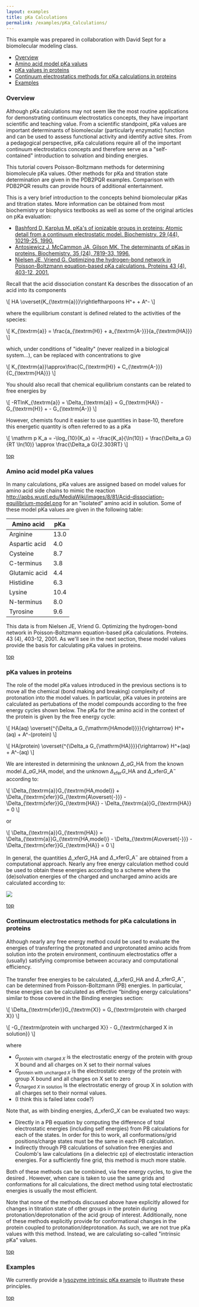```yaml
---
layout: examples
title: pKa Calculations
permalink: /examples/pKa_Calculations/
---
```


<a id="topcall"></a>

This example was prepared in collaboration with David Sept for a biomolecular modeling class.

* <a data-scroll href="#Overview">Overview</a>
* <a data-scroll href="#Amino"> Amino acid model pKa values</a>
* <a data-scroll href="#pKa">pKa values in proteins</a>
* <a data-scroll href="#Continuum">Continuum electrostatics methods for pKa calculations in proteins</a>
* <a data-scroll href="#Examples">Examples</a>

<a id="Overview"></a>
<h3>Overview</h3>
Although pKa calculations may not seem like the most routine applications for demonstrating continuum electrostatics concepts, they have important scientific and teaching value. From a scientific standpoint, pKa values are important determinants of biomolecular (particularly enzymatic) function and can be used to assess functional activity and identify active sites. From a pedagogical perspective, pKa calculations require all of the important continuum electrostatics concepts and therefore serve as a "self-contained" introduction to solvation and binding energies.

This tutorial covers Poisson-Boltzmann methods for determining biomolecule pKa values. Other methods for pKa and titration state determination are given in the PDB2PQR examples. Comparison with PDB2PQR results can provide hours of additional entertainment.

This is a very brief introduction to the concepts behind biomolecular pKas and titration states. More information can be obtained from most biochemistry or biophysics textbooks as well as some of the original articles on pKa evaluation:

* <a href="http://www.ncbi.nlm.nih.gov/pubmed/2271649?dopt=Citation">Bashford D, Karplus M. pKa's of ionizable groups in proteins: Atomic detail from a continuum electrostatic model. Biochemistry. 29 (44), 10219-25, 1990.</a>
* <a href="http://www.ncbi.nlm.nih.gov/pubmed/8672483">Antosiewicz J, McCammon JA, Gilson MK. The determinants of pKas in proteins. Biochemistry. 35 (24), 7819-33, 1996.</a>
* <a href="http://onlinelibrary.wiley.com/doi/10.1002/prot.1053/abstract">Nielsen JE, Vriend G. Optimizing the hydrogen-bond network in Poisson-Boltzmann equation-based pKa calculations. Proteins 43 (4), 403-12, 2001.</a>

Recall that the acid dissociation constant Ka describes the dissocation of an acid into its components

\\[ HA \overset{K\_{\textrm{a}}}\rightleftharpoons H^+ + A^- \\]


where the equilibrium constant  is defined related to the activities of the species:

\\[ K\_{\textrm{a}} = \frac{a\_{\textrm{H}} + a\_{\textrm{A-}}}{a\_{\textrm{HA}}} \\]


which, under conditions of "ideality" (never realized in a biological system...), can be replaced with concentrations to give

\\[ K\_{\textrm{a}}\approx\frac{C\_{\textrm{H}} + C\_{\textrm{A-}}}{C\_{\textrm{HA}}} \\]

You should also recall that chemical equilibrium constants can be related to free energies by

\\[ -RTlnK_{\textrm{a}} = \Delta\_{\textrm{a}} = G\_{\textrm{HA}} - G\_{\textrm{H}} + - G\_{\textrm{A-}} \\]

However, chemists found it easier to use quantities in base-10, therefore this energetic quantity is often referred to as a pKa

\\[ \mathrm p K_a = -\log_{10}{K_a} = -\frac{K_a}{\ln(10)} = \frac{\Delta_a G}{RT \ln(10)} \approx \frac{\Delta_a G}{2.303RT} \\]


<a data-scroll href="#topcall">top</a>

<a id="Amino"></a>
<h3>Amino acid model pKa values</h3>

In many calculations, pKa values are assigned based on model values for amino acid side chains to mimic the reaction
    http://apbs.wustl.edu/MediaWiki/images/8/81/Acid-dissociation-equilibrium-model.png
for an "isolated" amino acid in solution. Some of these model pKa values are given in the following table:

Amino acid  | pKa
------------- | -------------
Arginine  | 13.0
Aspartic acid | 4.0
Cysteine | 8.7
C-terminus | 3.8
Glutamic acid | 4.4
Histidine | 6.3
Lysine | 10.4
N-terminus | 8.0
Tyrosine | 9.6

This data is from Nielsen JE, Vriend G. Optimizing the hydrogen-bond network in Poisson-Boltzmann equation-based pKa calculations. Proteins. 43 (4), 403-12, 2001. As we'll see in the next section, these model values provide the basis for calculating pKa values in proteins.

<a data-scroll href="#topcall">top</a>

<a id="pKa"></a>
<h3>pKa values in proteins</h3>

The role of the model pKa values introduced in the previous sections is to move all the chemical (bond making and breaking) complexity of protonation into the model values. In particular, pKa values in proteins are calculated as pertubations of the model compounds according to the free energy cycles shown below. The pKa for the amino acid in the context of the protein is given by the free energy cycle:

\\[ HA(aq) \overset{^{\Delta_a G_{\mathrm{HAmodel}}}}{\rightarrow} H^+(aq) + A^-(protein)  \\]

\\[ HA(protein) \overset{^{\Delta_a G_{\mathrm{HA}}}}{\rightarrow} H^+(aq) + A^-(aq)  \\]

We are interested in determining the unknown $\Delta\_{a}G\_{\mathrm{HA}}$ from the known model $\Delta\_{a}G\_{\mathrm{HA,model}}$, and the unknown $\Delta_{\mathrm{xfer}}G\_{\mathrm{HA}}$ and $\Delta\_{\mathrm{xfer}}G\_{\mathrm{A}^-}$ according to:

\\[ \Delta\_{\textrm{a}}G\_{\textrm{HA,model}} + \Delta\_{\textrm{xfer}}G\_{\textrm{A\overset{-}}} - \Delta\_{\textrm{xfer}}G\_{\textrm{HA}} - \Delta\_{\textrm{a}}G\_{\textrm{HA}} = 0 \\]

or

\\[ \Delta\_{\textrm{a}}G\_{\textrm{HA}} = \Delta\_{\textrm{a}}G\_{\textrm{HA,model}} - \Delta\_{\textrm{A\overset{-}}} - \Delta\_{\textrm{xfer}}G\_{\textrm{HA}} = 0 \\]

In general, the quantities $\Delta\_{\mathrm{xfer}}G\_{\mathrm{HA}}$ and $\Delta\_{\mathrm{xfer}}G\_{\mathrm{A}^-}$ are obtained from a computational approach. Nearly any free energy calculation method could be used to obtain these energies according to a scheme where the (de)solvation energies of the charged and uncharged amino acids are calculated according to:

<img src="{{site.baseurl}}/img/protein_pka_calc_cycle_cartoon.png">

<a data-scroll href="#topcall">top</a>

<a id="Continuum"></a>
<h3>Continuum electrostatics methods for pKa calculations in proteins</h3>

Although nearly any free energy method could be used to evaluate the energies of transferring the protonated and unprotonated amino acids from solution into the protein environment, continuum electrostatics offer a (usually) satisfying compromise between accuracy and computational efficiency.

The transfer free energies to be calculated, $\Delta\_{\mathrm{xfer}}G\_{\mathrm{HA}}$ and $\Delta\_{\mathrm{xfer}}G\_{\mathrm{A}^-}$, can be determined from Poisson-Boltzmann (PB) energies. In particular, these energies can be calculated as effective “binding energy calculations” similar to those covered in the Binding energies section:

\\[ \Delta\_{\textrm{xfer}}G\_{\textrm{X}} = G\_{\textrm{protein with charged X}} \\] 

\\[ -G\_{\textrm{protein with uncharged X}} - G\_{\textrm{charged X in solution}} \\]

where

* $G_{\mathrm{protein~with~charged~}X}$ is the electrostatic energy of the protein with group X bound and all charges on X set to their normal values
* $G_{\mathrm{protein~with~uncharged~}X}$ is the electrostatic energy of the protein with group X bound and all charges on X set to zero
* $G_{\mathrm{charged~}X\mathrm{~in~solution}}$ is the electrostatic energy of group X in solution with all charges set to their normal values.
* (I think this is failed latex code?)

Note that, as with binding energies, $\Delta\_{\mathrm{xfer}}G\_{X}$ can be evaluated two ways:

* Directly in a PB equation by computing the difference of total electrostatic energies (including self energies) from PB calculations for each of the states. In order for this to work, all conformations/grid positions/charge states must be the same in each PB calculation.
* Indirectly through PB calculations of solvation free energies and Coulomb's law calculations (in a dielectric εp) of electrostatic interaction energies. For a sufficiently fine grid, this method is much more stable.

Both of these methods can be combined, via free energy cycles, to give the desired . However, when care is taken to use the same grids and conformations for all calculations, the direct method using total electrostatic energies is usually the most efficient.

Note that none of the methods discussed above have explicitly allowed for changes in titration state of other groups in the protein during protonation/deprotonation of the acid group of interest. Additionally, none of these methods explicitly provide for conformational changes in the protein coupled to protonation/deprotonation. As such, we are not true pKa values with this method. Instead, we are calculating so-called "intrinsic pKa" values.

<a data-scroll href="#topcall">top</a>

<a id="Examples"></a>
<h3>Examples</h3>

We currently provide a <a href="{{site.baseurl}}/examples/Lysozyme_pKa_example/">lysozyme intrinsic pKa example</a> to illustrate these principles.

<a data-scroll href="#topcall">top</a>


<script type="text/x-mathjax-config">
  MathJax.Hub.Config({
    tex2jax: {inlineMath: [['$','$'], ['\\(','\\)']]}  
  });
</script>
<script type="text/javascript"
  src="http://cdn.mathjax.org/mathjax/latest/MathJax.js?config=TeX-AMS-MML_HTMLorMML">
</script>
